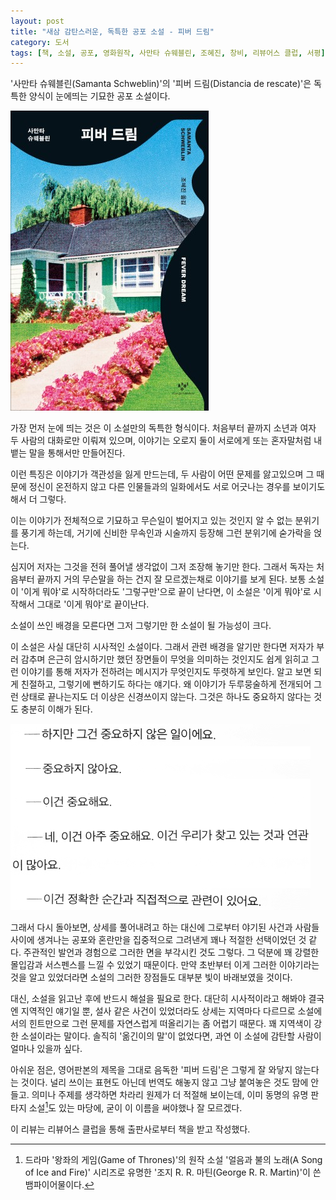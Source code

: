 ```yaml
---
layout: post
title: "새삼 감탄스러운, 독특한 공포 소설 - 피버 드림"
category: 도서
tags: [책, 소설, 공포, 영화원작, 사만타 슈웨블린, 조혜진, 창비, 리뷰어스 클럽, 서평]
---
```


'사만타 슈웨블린(Samanta Schweblin)'의
'피버 드림(Distancia de rescate)'은
독특한 양식이 눈에띄는 기묘한 공포 소설이다.

![표지](/images/distancia-de-rescate-book-h480.jpg)

가장 먼저 눈에 띄는 것은 이 소설만의 독특한 형식이다.
처음부터 끝까지 소년과 여자 두 사람의 대화로만 이뤄져 있으며,
이야기는 오로지 둘이 서로에게 또는 혼자말처럼 내뱉는 말을 통해서만 만들어진다.

이런 특징은 이야기가 객관성을 잃게 만드는데,
두 사람이 어떤 문제를 앓고있으며
그 때문에 정신이 온전하지 않고
다른 인물들과의 일화에서도 서로 어긋나는 경우를 보이기도 해서 더 그렇다.

이는 이야기가 전체적으로 기묘하고 무슨일이 벌어지고 있는 것인지 알 수 없는 분위기를 풍기게 하는데,
거기에 신비한 무속인과 시술까지 등장해 그런 분위기에 숟가락을 얹는다.

심지어 저자는 그것을 전혀 풀어낼 생각없이 그저 조장해 놓기만 한다.
그래서 독자는 처음부터 끝까지 거의 무슨말을 하는 건지 잘 모르겠는채로 이야기를 보게 된다.
보통 소설이 '이게 뭐야'로 시작하더라도 '그렇구만'으로 끝이 난다면,
이 소설은 '이게 뭐야'로 시작해서 그대로 '이게 뭐야'로 끝이난다.

소설이 쓰인 배경을 모른다면 그저 그렇기만 한 소설이 될 가능성이 크다.

이 소설은 사실 대단히 시사적인 소설이다.
그래서 관련 배경을 알기만 한다면
저자가 부러 감추며 은근히 암시하기만 했던 장면들이 무엇을 의미하는 것인지도 쉽게 읽히고
그런 이야기를 통해 저자가 전하려는 메시지가 무엇인지도 뚜렷하게 보인다.
알고 보면 되게 친절하고, 그렇기에 뻔하기도 하다는 얘기다.
왜 이야기가 두루뭉술하게 전개되어 그런 상태로 끝나는지도 더 이상은 신경쓰이지 않는다.
그것은 하나도 중요하지 않다는 것도 충분히 이해가 된다.

![표지](/images/distancia-de-rescate-book-2-w480.png)

그래서 다시 돌아보면,
상세를 풀어내려고 하는 대신에
그로부터 야기된 사건과 사람들 사이에 생겨나는 공포와 혼란만을 집중적으로 그려낸게
꽤나 적절한 선택이었던 것 같다.
주관적인 발언과 경험으로 그러한 면을 부각시킨 것도 그렇다.
그 덕분에 꽤 강렬한 몰입감과 서스펜스를 느낄 수 있었기 때문이다.
만약 초반부터 이게 그러한 이야기라는 것을 알고 있었더라면
소설의 그러한 장점들도 대부분 빛이 바래보였을 것이다.

대신, 소설을 읽고난 후에 반드시 해설을 필요로 한다.
대단히 시사적이라고 해봐야 결국엔 지역적인 얘기일 뿐,
설사 같은 사건이 있었더라도 상세는 지역마다 다르므로
소설에서의 힌트만으로 그런 문제를 자연스럽게 떠올리기는 좀 어렵기 때문다.
꽤 지역색이 강한 소설이라는 말이다.
솔직히 '옮긴이의 말'이 없었다면, 과연 이 소설에 감탄할 사람이 얼마나 있을까 싶다.

아쉬운 점은, 영어판본의 제목을 그대로 음독한 '피버 드림'은 그렇게 잘 와닿지 않는다는 것이다.
널리 쓰이는 표현도 아닌데 번역도 해놓지 않고 그냥 붙여놓은 것도 맘에 안들고.
의미나 주제를 생각하면 차라리 원제가 더 적절해 보이는데,
이미 동명의 유명 판타지 소설[^1]도 있는 마당에,
굳이 이 이름을 써야했나 잘 모르겠다.

[^1]: 드라마 '왕좌의 게임(Game of Thrones)'의 원작 소설 '얼음과 불의 노래(A Song of Ice and Fire)' 시리즈로 유명한 '조지 R. R. 마틴(George R. R. Martin)'이 쓴 뱀파이어물이다.



<div class="im im-info">
이 리뷰는 리뷰어스 클럽을 통해 출판사로부터 책을 받고 작성했다.
</div>
